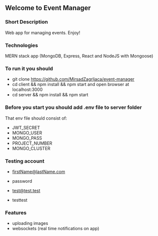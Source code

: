 ## Welcome to Event Manager

### Short Description

Web app for managing events. Enjoy!

### Technologies

MERN stack app (MongoDB, Express, React and NodeJS with Mongoose)

### To run it you should

- git clone https://github.com/MirsadZagrljaca/event-manager
- cd client && npm install && npm start and open browser at localhost:3000
- cd server && npm install && npm start

### Before you start you should add .env file to server folder

That env file should consist of:

- JWT_SECRET
- MONGO_USER
- MONGO_PASS
- PROJECT_NUMBER
- MONGO_CLUSTER

### Testing account

- firstName@lastName.com
- password

- test@test.test
- testtest

### Features

- uploading images
- websockets (real time notifications on app)